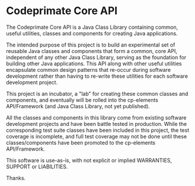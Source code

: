 Codeprimate Core API
====================

The Codeprimate Core API is a Java Class Library containing common, useful utilities, classes and components
for creating Java applications.

The intended purpose of this project is to build an experimental set of reusable Java classes and components
that form a common, core API, independent of any other Java Class Library, serving as the foundation for building
other Java applications.  This API along with other useful utilities encapsulate common design patterns that re-occur
during software development rather than having to re-write these utilities for each software development project.

This project is an incubator, a "lab" for creating these common classes and components, and eventually will be
rolled into the cp-elements API/Framework (and Java Class Library, not yet published).

All the classes and components in this library come from existing software development projects and have been battle
tested in production.  While the corresponding test suite classes have been included in this project, the test coverage
is incomplete, and full test coverage may not be done until these classes/components have been promoted to
the cp-elements API/Framework.

This software is use-as-is, with not explicit or implied WARRANTIES, SUPPORT or LIABILITIES.

Thanks.
